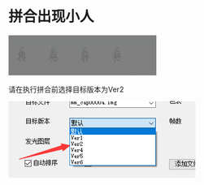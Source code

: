 # 拼合出现小人

![](../../images/faq-small-doll.png)

请在执行拼合前选择目标版本为Ver2

![](../../images/faq-select-version.png)